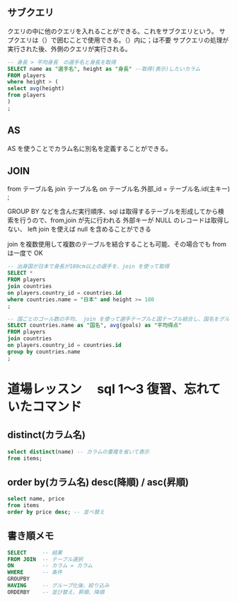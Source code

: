 ## サブクエリ

クエリの中に他のクエリを入れることができる。これをサブクエリという。
サプクエリは（）で囲むことで使用できる。（）内に；は不要
サプクエリの処理が実行された後、外側のクエリが実行される。

```sql
-- 身長 > 平均身長　の選手名と身長を取得
SELECT name as "選手名", height as "身長" --取得(表示)したいカラム
FROM players
where height > (
select avg(height)
from players
)
;
```

## AS

AS を使うことでカラム名に別名を定義することができる。

## JOIN

from テーブル名
join テーブル名
on テーブル名.外部\_id = テーブル名.id(主キー)
;

GROUP BY などを含んだ実行順序、sql は取得するテーブルを形成してから検索を行うので、from,join が先に行われる
外部キーが NULL のレコードは取得しない、 left join を使えば null を含めることができる

join を複数使用して複数のテーブルを結合することも可能、その場合でも from は一度で OK

```sql
-- 出身国が日本で身長が180cm以上の選手を、join を使って取得
SELECT *
FROM players
join countries
on players.country_id = countries.id
where countries.name = "日本" and height >= 180
;
```

```sql
-- 国ごとのゴール数の平均、 join を使って選手テープルと国テーブル結合し、国名をグループ化
SELECT countries.name as "国名", avg(goals) as "平均得点"
FROM players
join countries
on players.country_id = countries.id
group by countries.name
;
```

# 道場レッスン　 sql 1〜3 復習、忘れていたコマンド

## distinct(カラム名)

```sql
select distinct(name) -- カラムの重複を省いて表示
from items;
```

## order by(カラム名) desc(降順) / asc(昇順)

```sql
select name, price
from items
order by price desc; -- 並べ替え
```

## 書き順メモ

```sql
SELECT     -- 結果
FROM JOIN  -- テーブル選択
ON         -- カラム = カラム
WHERE      -- 条件
GROUPBY
HAVING     -- グループ化後、絞り込み
ORDERBY    -- 並び替え、昇順、降順
```
